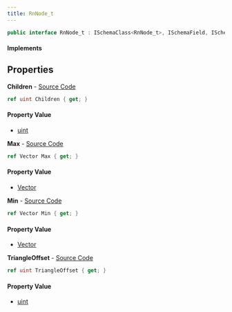 ```yaml
---
title: RnNode_t
---
```


```csharp
public interface RnNode_t : ISchemaClass<RnNode_t>, ISchemaField, ISchemaClass, INativeHandle
```

#### Implements

## Properties

**Children** - [Source Code](https://github.com/swiftly-solution/swiftlys2/blob/main/managed/src/SwiftlyS2.Generated/Schemas/Interfaces/RnNode_t.cs#L18)

```csharp
ref uint Children { get; }
```

#### Property Value

- [uint](https://learn.microsoft.com/dotnet/api/system.uint32)

**Max** - [Source Code](https://github.com/swiftly-solution/swiftlys2/blob/main/managed/src/SwiftlyS2.Generated/Schemas/Interfaces/RnNode_t.cs#L20)

```csharp
ref Vector Max { get; }
```

#### Property Value

- [Vector](/docs/api/shared/natives/vector)

**Min** - [Source Code](https://github.com/swiftly-solution/swiftlys2/blob/main/managed/src/SwiftlyS2.Generated/Schemas/Interfaces/RnNode_t.cs#L16)

```csharp
ref Vector Min { get; }
```

#### Property Value

- [Vector](/docs/api/shared/natives/vector)

**TriangleOffset** - [Source Code](https://github.com/swiftly-solution/swiftlys2/blob/main/managed/src/SwiftlyS2.Generated/Schemas/Interfaces/RnNode_t.cs#L22)

```csharp
ref uint TriangleOffset { get; }
```

#### Property Value

- [uint](https://learn.microsoft.com/dotnet/api/system.uint32)

